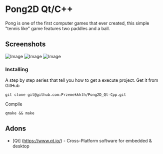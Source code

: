 # Pong2D Qt/C++
Pong is one of the first computer games that ever created, this simple "tennis like" game features two paddles and a ball.

## Screenshots
![Image](https://user-images.githubusercontent.com/28188300/178468008-aeaea331-5666-47e4-8400-10a9325c157a.png)
![Image](https://user-images.githubusercontent.com/28188300/178468012-142435f7-ca6d-4d72-98b7-209a113bc1e0.png)
![Image](https://user-images.githubusercontent.com/28188300/178468013-cec14fa6-b15b-40ce-a582-05453ff44501.png)

### Installing
A step by step series  that tell you how to get a execute project.
Get it from GitHub
```
git clone git@github.com:Przemekkkth/Pong2D_Qt-Cpp.git
```
Compile
```
qmake && make
```

## Adons
* [Qt] (https://www.qt.io/) - Cross-Platform software for embedded & desktop
